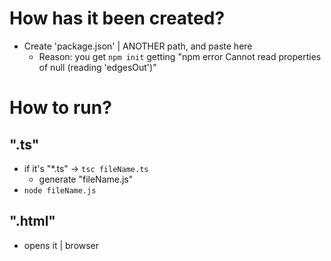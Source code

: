 # How has it been created?
* Create 'package.json' | ANOTHER path, and paste here
  * Reason: you get `npm init` getting "npm error Cannot read properties of null (reading 'edgesOut')"

# How to run?
## ".ts"
* if it's "*.ts" -> `tsc fileName.ts`
  * generate "fileName.js"
* `node fileName.js`
## ".html"
* opens it | browser
